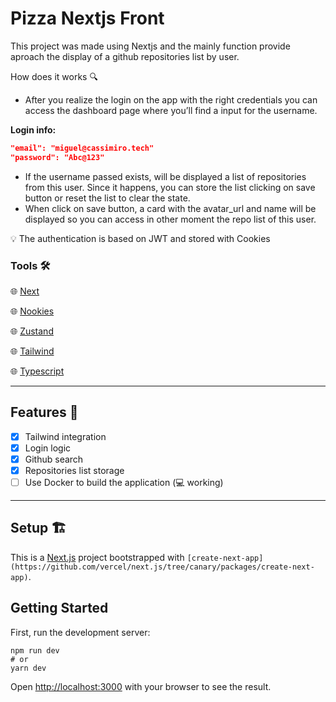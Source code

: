 # Pizza Nextjs Front

This project was made using Nextjs and the mainly function provide aproach the display of a github repositories list by user.

How does it works 🔍

- After you realize the login on the app with the right credentials you can access the dashboard page where you’ll find a input for the username.

**Login info:**

```json
"email": "miguel@cassimiro.tech"
"password": "Abc@123"
```

- If the username passed exists, will be displayed a list of repositories from this user. Since it happens, you can store the list clicking on save button or reset the list to clear the state.
- When click on save button, a card with the avatar_url and name will be displayed so you can access in other moment the repo list of this user.

<aside>
💡 The authentication is based on JWT and stored with Cookies

</aside>

### Tools 🛠️

🌐 [Next](https://nextjs.org/)

🌐 [Nookies](https://github.com/maticzav/nookies)

🌐 [Zustand](https://github.com/pmndrs/zustand)

🌐 [Tailwind](https://tailwindcss.com/)

🌐 [Typescript](https://www.typescriptlang.org/)

---

## Features 📜

- [x]  Tailwind integration
- [x]  Login logic
- [x]  Github search
- [x]  Repositories list storage
- [ ]  Use Docker to build the application (💻 working)

---

## Setup 🏗️

This is a [Next.js](https://nextjs.org/) project bootstrapped with `[create-next-app](https://github.com/vercel/next.js/tree/canary/packages/create-next-app)`.

## Getting Started

First, run the development server:

```
npm run dev
# or
yarn dev

```

Open [http://localhost:3000](http://localhost:3000/) with your browser to see the result.
